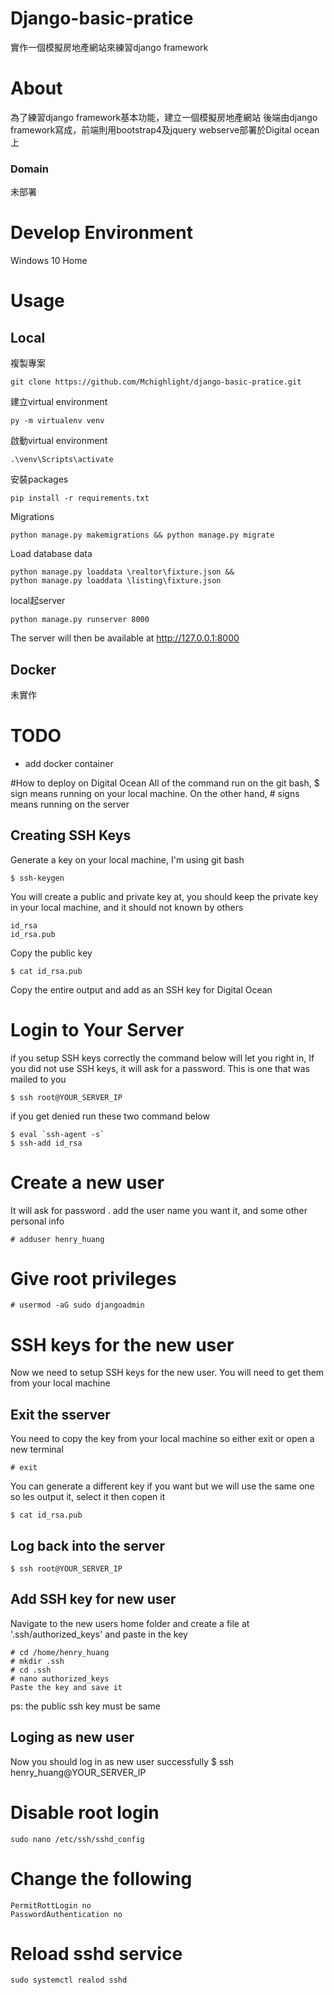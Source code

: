 # Django-basic-pratice
實作一個模擬房地產網站來練習django framework
# About
為了練習django framework基本功能，建立一個模擬房地產網站
後端由django framework寫成，前端則用bootstrap4及jquery
webserve部署於Digital ocean上
### Domain
未部署
# Develop Environment
Windows 10 Home
# Usage
## Local
複製專案
```
git clone https://github.com/Mchighlight/django-basic-pratice.git
```
建立virtual environment
```
py -m virtualenv venv
```
啟動virtual environment
```
.\venv\Scripts\activate
```
安裝packages
```
pip install -r requirements.txt
```
Migrations
```
python manage.py makemigrations && python manage.py migrate
```
Load database data 
```
python manage.py loaddata \realtor\fixture.json && 
python manage.py loaddata \listing\fixture.json 
```
local起server
```
python manage.py runserver 8000
```
The server will then be available at http://127.0.0.1:8000
## Docker
未實作
# TODO
* add docker container

#How to deploy on Digital Ocean
All of the command run on the git bash, $ sign means running on your local machine. On the other hand,  # signs means running on the server
## Creating SSH Keys
Generate a key on your local machine, I'm using git bash
```
$ ssh-keygen
```
You will create a public and private key at, you should keep the private key in your local machine, and it should not known by others 
```
id_rsa
id_rsa.pub
```
Copy the public key
```
$ cat id_rsa.pub
```
Copy the entire output  and add as an SSH key for Digital Ocean


# Login to Your Server
if you setup SSH keys correctly the command below will let you right in, If you did not use SSH keys, it will ask for a password. This is one that was mailed to you
```
$ ssh root@YOUR_SERVER_IP
```
if you get denied run these two command below
```
$ eval `ssh-agent -s`
$ ssh-add id_rsa
```

# Create a new user
It will ask for password . add the user name you want it, and some other personal info
```
# adduser henry_huang
```

# Give root privileges
```
# usermod -aG sudo djangoadmin
```

# SSH keys for the new user
Now we need to setup SSH keys for the new user. You will need to get them from your local machine
## Exit the sserver
You need to copy the key from your local machine so either exit or open a new terminal
```
# exit
```
You can generate a different key if you want but we will use the same one so les output it, select it then copen it
```
$ cat id_rsa.pub
```
## Log back into the server
```
$ ssh root@YOUR_SERVER_IP
```

## Add SSH key for new user
Navigate to the new users home folder and create a file at '.ssh/authorized_keys' and paste in the key
```
# cd /home/henry_huang
# mkdir .ssh
# cd .ssh
# nano authorized_keys
Paste the key and save it
```
ps: the public ssh key must be same

## Loging as new user
Now you should log in  as new user successfully
$ ssh henry_huang@YOUR_SERVER_IP

# Disable root login
```
sudo nano /etc/ssh/sshd_config
```

# Change the following
```
PermitRottLogin no
PasswordAuthentication no
```

# Reload sshd service
```
sudo systemctl realod sshd
```





